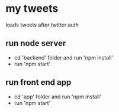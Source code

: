 # my tweets
loads tweets after twitter auth

## run node server

  - cd 'backend' folder and run 'npm install'
  -  run 'npm start'


##  run front end app

  - cd 'app' folder and run 'npm install'
  - run 'npm start'